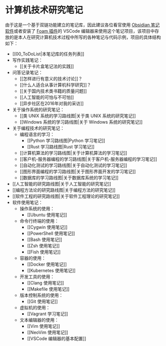 # 计算机技术研究笔记

由于这是一个基于双链功能建立的笔记库，因此建议各位看官使用 [Obsidian 笔记软件](https://obsidian.md/)或者安装了 [Foam 插件](https://foambubble.github.io/foam/)的 VSCode 编辑器来使用这个笔记项目，该项目中存放的是本人在研究计算机技术过程中所写的各种笔记与代码示例，项目的具体结构如下：

- [[00_ToDoList|本笔记库的任务列表]]
- 写作实践笔记：
  - [[关于卡片盒笔记法的实践]]
- 问答记录笔记：
  - [[怎样进行有意义的技术讨论]]？
  - [[什么人适合从事计算机科学研究]]？
  - [[关于国内技术类书籍的质量问题]]
  - [[人工智能的可怕与不可怕]]
  - [[异步社区在2016年对我的采访]]
- 关于操作系统的研究笔记：
  - [[类 UNIX 系统的学习路线图|关于类 UNIX 系统的研究笔记]]
  - [[Windows 系统的学习路线图|关于 Windows 系统的研究笔记]]
- 关于编程技术的研究笔记：
  - 编程语言的学习：
    - [[Python 学习路线图|Python 学习笔记]]
    - [[Rust 学习路线图|Rust 学习笔记]]
  - [[计算机算法的学习路线图|关于计算机算法的学习笔记]]
  - [[客户机-服务器编程的学习路线图|关于客户机-服务器编程的学习笔记]]
  - [[自动化测试的学习路线图|关于自动化测试的学习笔记]]
  - [[图形界面编程的学习路线图|关于图形界面开发的学习笔记]]
  - [[数据库的学习路线图|关于数据库系统的学习笔记]]
- [[人工智能的研究路线图|关于人工智能的研究笔记]]
- [[编程方法论的研究路线图|关于编程方法的研究笔记]]
- [[软件工程的研究路线图|关于软件工程理论的研究笔记]]
- 软件使用笔记：
  - 操作系统的使用：
    - [[Ubuntu 使用笔记]]
  - 命令行终端的使用：
    - [[Cygwin 使用笔记]]
    - [[PowerShell 使用笔记]]
    - [[Bash 使用笔记]]
    - [[Zsh 使用笔记]]
    - [[Fish 使用笔记]]
  - 容器的使用：
    - [[Docker 使用笔记]]
    - [[Kubernetes 使用笔记]]
  - 开发工具的使用：
    - [[Clang 使用笔记]]
    - [[Makefile 使用笔记]]
  - 版本控制系统的使用：
    - [[Git 使用笔记]]
  - 虚拟机的使用：
    - [[Vagrant 学习笔记]]
  - 文本编辑器的使用：
    - [[Vim 使用笔记]]
    - [[NeoVim 使用笔记]]
    - [[VSCode 编辑器的基本配置]]
